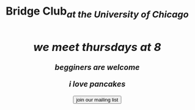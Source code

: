 
   <html>
      <head>
         <meta charset="utf-8">
         <meta http-equiv="x-ua-compatible" content="ie=edge">
         <meta name="viewport" content="width=device-width, initial-scale=1, shrink-to-fit=no">
         <link rel="stylesheet" href="main/style.css" />
         <title>bridge club</title>
       </head>
 <body>
      <center>
    <h1 style="color: red; background-color: black;">
         <h1>Bridge Club<sub><i>at the University of Chicago<i><sub><h1>
      <h2>we meet thursdays at 8</h2>
    <p><b>begginers are welcome<b></p>
       <p><b>i love pancakes<b></p>
          <button>join our mailing list</button>
  </body>
</html>
